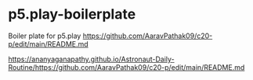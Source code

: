 # p5.play-boilerplate
Boiler plate for p5.play
https://github.com/AaravPathak09/c20-p/edit/main/README.md

https://ananyaganapathy.github.io/Astronaut-Daily-Routine/https://github.com/AaravPathak09/c20-p/edit/main/README.md
